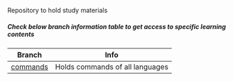 Repository to hold study materials

<h5>Check below branch information table to get access to specific learning contents</h5>


<table>
  <thead>
    <tr>
      <th>Branch</th>
      <th>Info</th>
    </tr>
  </thead>
  <tbody>
    <tr>
      <td><a href="https://github.com/KARTH25/kra-study/tree/commands">commands</a></td>
      <td>Holds commands of all languages</td>
    </tr>
  </tbody>
</table>
